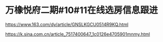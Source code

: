 # 万橡悦府二期#10#11在线选房信息跟进
https://www.163.com/dy/article/GNSLKGCU0514R9KQ.html

https://k.sina.com.cn/article_7517400647_1c0126e4705901mnmy.html
